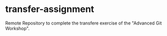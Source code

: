 # transfer-assignment
Remote Repository to complete the transfere exercise of the "Advanced Git Workshop".

